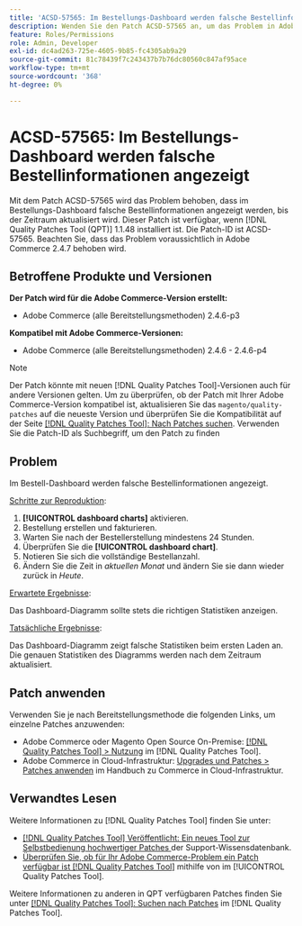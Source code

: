 ```yaml
---
title: 'ACSD-57565: Im Bestellungs-Dashboard werden falsche Bestellinformationen angezeigt'
description: Wenden Sie den Patch ACSD-57565 an, um das Problem in Adobe Commerce zu beheben, bei dem im Bestell-Dashboard falsche Bestellinformationen angezeigt werden, bis der Zeitraum aktualisiert wird.
feature: Roles/Permissions
role: Admin, Developer
exl-id: dc4ad263-725e-4605-9b85-fc4305ab9a29
source-git-commit: 81c78439f7c243437b7b76dc80560c847af95ace
workflow-type: tm+mt
source-wordcount: '368'
ht-degree: 0%

---
```


# ACSD-57565: Im Bestellungs-Dashboard werden falsche Bestellinformationen angezeigt

Mit dem Patch ACSD-57565 wird das Problem behoben, dass im Bestellungs-Dashboard falsche Bestellinformationen angezeigt werden, bis der Zeitraum aktualisiert wird. Dieser Patch ist verfügbar, wenn [!DNL Quality Patches Tool (QPT)] 1.1.48 installiert ist. Die Patch-ID ist ACSD-57565. Beachten Sie, dass das Problem voraussichtlich in Adobe Commerce 2.4.7 behoben wird.

## Betroffene Produkte und Versionen

**Der Patch wird für die Adobe Commerce-Version erstellt:**

* Adobe Commerce (alle Bereitstellungsmethoden) 2.4.6-p3

**Kompatibel mit Adobe Commerce-Versionen:**

* Adobe Commerce (alle Bereitstellungsmethoden) 2.4.6 - 2.4.6-p4

>[!NOTE]
>
>Der Patch könnte mit neuen [!DNL Quality Patches Tool]-Versionen auch für andere Versionen gelten. Um zu überprüfen, ob der Patch mit Ihrer Adobe Commerce-Version kompatibel ist, aktualisieren Sie das `magento/quality-patches` auf die neueste Version und überprüfen Sie die Kompatibilität auf der Seite [[!DNL Quality Patches Tool]: Nach Patches suchen](https://experienceleague.adobe.com/tools/commerce-quality-patches/index.html). Verwenden Sie die Patch-ID als Suchbegriff, um den Patch zu finden

## Problem

Im Bestell-Dashboard werden falsche Bestellinformationen angezeigt.

<u>Schritte zur Reproduktion</u>:

1. **[!UICONTROL dashboard charts]** aktivieren.
1. Bestellung erstellen und fakturieren.
1. Warten Sie nach der Bestellerstellung mindestens 24 Stunden.
1. Überprüfen Sie die **[!UICONTROL dashboard chart]**.
1. Notieren Sie sich die vollständige Bestellanzahl.
1. Ändern Sie die Zeit in *aktuellen Monat* und ändern Sie sie dann wieder zurück in *Heute*.

<u>Erwartete Ergebnisse</u>:

Das Dashboard-Diagramm sollte stets die richtigen Statistiken anzeigen.

<u>Tatsächliche Ergebnisse</u>:

Das Dashboard-Diagramm zeigt falsche Statistiken beim ersten Laden an. Die genauen Statistiken des Diagramms werden nach dem Zeitraum aktualisiert.

## Patch anwenden

Verwenden Sie je nach Bereitstellungsmethode die folgenden Links, um einzelne Patches anzuwenden:

* Adobe Commerce oder Magento Open Source On-Premise: [[!DNL Quality Patches Tool] > Nutzung](/help/tools/quality-patches-tool/usage.md) im [!DNL Quality Patches Tool].
* Adobe Commerce in Cloud-Infrastruktur: [Upgrades und Patches > Patches anwenden](https://experienceleague.adobe.com/docs/commerce-cloud-service/user-guide/develop/upgrade/apply-patches.html) im Handbuch zu Commerce in Cloud-Infrastruktur.

## Verwandtes Lesen

Weitere Informationen zu [!DNL Quality Patches Tool] finden Sie unter:

* [[!DNL Quality Patches Tool] Veröffentlicht: Ein neues Tool zur Selbstbedienung hochwertiger Patches ](https://experienceleague.adobe.com/en/docs/commerce-knowledge-base/kb/announcements/commerce-announcements/magento-quality-patches-released-new-tool-to-self-serve-quality-patches) der Support-Wissensdatenbank.
* [Überprüfen Sie, ob für Ihr Adobe Commerce-Problem ein Patch verfügbar ist [!DNL Quality Patches Tool]](/help/tools/quality-patches-tool/patches-available-in-qpt/check-patch-for-magento-issue-with-magento-quality-patches.md) mithilfe von im [!UICONTROL Quality Patches Tool].


Weitere Informationen zu anderen in QPT verfügbaren Patches finden Sie unter [[!DNL Quality Patches Tool]: Suchen nach Patches](https://experienceleague.adobe.com/tools/commerce-quality-patches/index.html) im [!DNL Quality Patches Tool].
